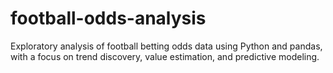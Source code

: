 # football-odds-analysis
Exploratory analysis of football betting odds data using Python and pandas, with a focus on trend discovery, value estimation, and predictive modeling.
